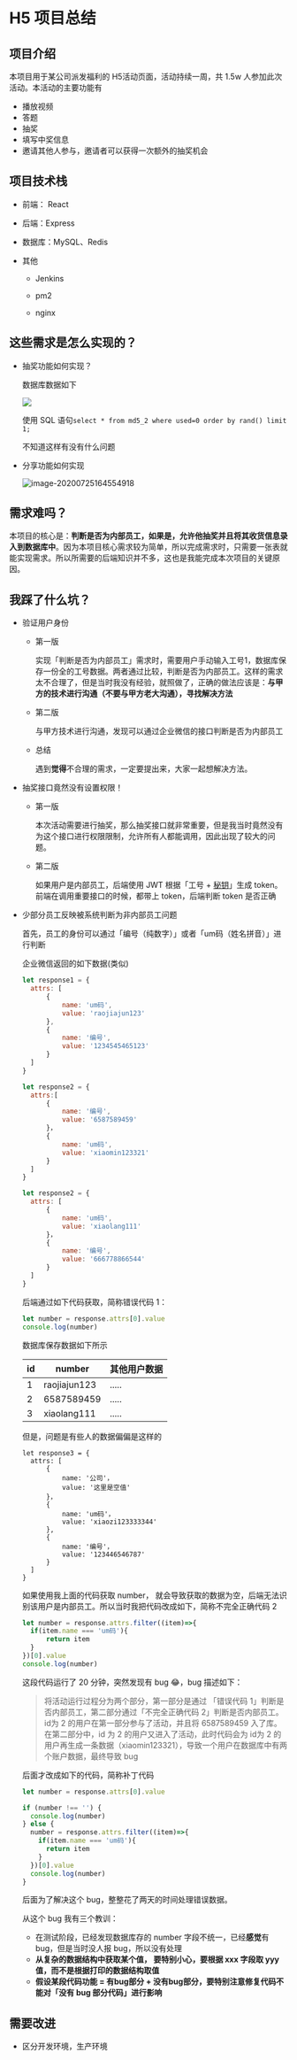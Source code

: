 #  H5 项目总结

## 项目介绍

本项目用于某公司派发福利的 H5活动页面，活动持续一周，共 1.5w 人参加此次活动。本活动的主要功能有

- 播放视频
- 答题
- 抽奖
- 填写中奖信息
- 邀请其他人参与，邀请者可以获得一次额外的抽奖机会

## 项目技术栈

- 前端： React

- 后端：Express

- 数据库：MySQL、Redis

- 其他

  - Jenkins

  - pm2

  - nginx

    

## 这些需求是怎么实现的？

- 抽奖功能如何实现？

  数据库数据如下

  ![](https://raw.githubusercontent.com/wojiaofengzhongzhuifeng/image-host/master/img/85D69001-A2C1-45A2-B9CA-B8CCACFFCF0E.png)

  使用 SQL 语句`select * from md5_2 where used=0 order by rand() limit 1;`

  不知道这样有没有什么问题

  

- 分享功能如何实现

  ![image-20200725164554918](https://raw.githubusercontent.com/wojiaofengzhongzhuifeng/iamge-host-2/master/image-20200725164554918.png)
  
  



## 需求难吗？

本项目的核心是：**判断是否为内部员工，如果是，允许他抽奖并且将其收货信息录入到数据库中**。因为本项目核心需求较为简单，所以完成需求时，只需要一张表就能实现需求。所以所需要的后端知识并不多，这也是我能完成本次项目的关键原因。



## 我踩了什么坑？

- 验证用户身份

  - 第一版

    实现「判断是否为内部员工」需求时，需要用户手动输入工号1，数据库保存一份全的工号数据。两者通过比较，判断是否为内部员工。这样的需求太不合理了，但是当时我没有经验，就照做了，正确的做法应该是：**与甲方的技术进行沟通（不要与甲方老大沟通），寻找解决方法**

  - 第二版

    与甲方技术进行沟通，发现可以通过企业微信的接口判断是否为内部员工

  - 总结

    遇到**觉得**不合理的需求，一定要提出来，大家一起想解决方法。

- 抽奖接口竟然没有设置权限！

  - 第一版

    本次活动需要进行抽奖，那么抽奖接口就非常重要，但是我当时竟然没有为这个接口进行权限限制，允许所有人都能调用，因此出现了较大的问题。

  - 第二版

    如果用户是内部员工，后端使用 JWT 根据「工号 + [秘钥](https://github.com/auth0/node-jsonwebtoken#usage)」生成 token。前端在调用重要接口的时候，都带上 token，后端判断 token 是否正确

- 少部分员工反映被系统判断为非内部员工问题

  首先，员工的身份可以通过「编号（纯数字）」或者「um码（姓名拼音）」进行判断

  企业微信返回的如下数据(类似)

  ```javascript
  let response1 = {
  	attrs: [
  		{
  			name: 'um码',
  			value: 'raojiajun123'
  		},
  		{
  			name: '编号',
  			value: '1234545465123'
  		}
  	]
  }
  
  let response2 = {
  	attrs:[
  		{
  			name: '编号',
  			value: '6587589459'
  		}，
  		{
  			name: 'um码',
  			value: 'xiaomin123321'
  		}
  	]
  }
  
  let response2 = {
  	attrs: [
  		{
  			name: 'um码',
  			value: 'xiaolang111'
  		}，
  		{
  			name: '编号',
  			value: '666778866544'
  		}
  	]
  }
  ```

  后端通过如下代码获取，简称错误代码 1：

  ```javascript
  let number = response.attrs[0].value
  console.log(number)
  ```

  

  数据库保存数据如下所示

  | id   | number       | 其他用户数据 |
  | ---- | ------------ | ------------ |
  | 1    | raojiajun123 | .....        |
  | 2    | 6587589459   | .....        |
  | 3    | xiaolang111  | .....        |

  

  但是，问题是有些人的数据偏偏是这样的

  ```
  let response3 = {
  	attrs: [
  		{
  			name: '公司'，
  			value: '这里是空值'
  		}，
  		{
  			name: 'um码'，
  			value: 'xiaozi123333344'
  		},
  		{
  			name: '编号'，
  			value: '123446546787'
		}
  	]
  }
  ```
  
  如果使用我上面的代码获取 number， 就会导致获取的数据为空，后端无法识别该用户是内部员工。所以当时我把代码改成如下，简称不完全正确代码 2
  
  ```javascript
  let number = response.attrs.filter((item)=>{
  	if(item.name === 'um码'){
  		return item
  	}
  })[0].value
  console.log(number)
  ```
  
  这段代码运行了 20 分钟，突然发现有 bug 😂，bug 描述如下：
  
  > 将活动运行过程分为两个部分，第一部分是通过 「错误代码 1」判断是否内部员工，第二部分通过「不完全正确代码 2」判断是否内部员工。id为 2 的用户在第一部分参与了活动，并且将 6587589459 入了库。在第二部分中，id 为 2 的用户又进入了活动，此时代码会为 id为 2 的用户再生成一条数据（xiaomin123321），导致一个用户在数据库中有两个账户数据，最终导致 bug
  
  后面才改成如下的代码，简称补丁代码
  
  ```javascript
  let number = response.attrs[0].value
  
  if (number !== '') {
  	console.log(number)
  } else {
    number = response.attrs.filter((item)=>{
      if(item.name === 'um码'){
        return item
      }
    })[0].value
    console.log(number)
  }
  ```
  
  后面为了解决这个 bug，整整花了两天的时间处理错误数据。
  
  从这个 bug 我有三个教训：
  
  - 在测试阶段，已经发现数据库存的 number 字段不统一，已经**感觉**有 bug，但是当时没人报 bug，所以没有处理
  - **从复杂的数据结构中获取某个值， 要特别小心，要根据 xxx 字段取 yyy 值，而不是根据打印的数据结构取值**
  - **假设某段代码功能 = 有bug部分 + 没有bug部分，要特别注意修复代码不能对「没有 bug 部分代码」进行影响**





## 需要改进

- 区分开发环境，生产环境
